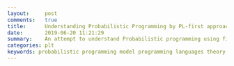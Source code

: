 ```yaml
---
layout:     post
comments:   true
title:      Understanding Probabilistic Programming by PL-first approach
date:       2019-06-20 11:21:29
summary:    An attempt to understand Probabilistic programming using first principles of Programming Language theory.
categories: plt
keywords: probabilistic programming model programming languages theory
---
```

